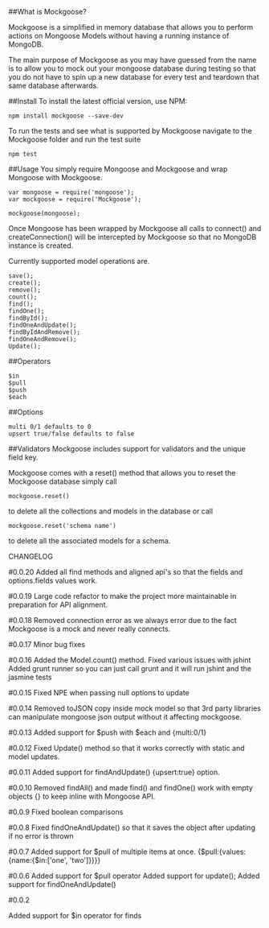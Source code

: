 ##What is Mockgoose?

Mockgoose is a simplified in memory database that allows you to perform actions on Mongoose Models without having a running instance of MongoDB. 

The main purpose of Mockgoose as you may have guessed from the name is to allow you to mock out your mongoose database during testing so that you do not have to spin up a new database for every test and teardown that same database afterwards.

##Install
To install the latest official version, use NPM:

    npm install mockgoose --save-dev

To run the tests and see what is supported by Mockgoose navigate to the Mockgoose folder and run the test suite

    npm test

##Usage
You simply require Mongoose and Mockgoose and wrap Mongoose with Mockgoose.

    var mongoose = require('mongoose');
    var mockgoose = require('Mockgoose');

    mockgoose(mongoose);

Once Mongoose has been wrapped by Mockgoose all calls to connect() and createConnection() will be intercepted by Mockgoose so that no MongoDB instance is created.

Currently supported model operations are.

    save();
    create();
    remove();
    count();
    find();
    findOne();
    findById();
    findOneAndUpdate();
    findByIdAndRemove();
    findOneAndRemove();
    Update();

##Operators

    $in
    $pull
    $push
    $each

##Options

    multi 0/1 defaults to 0
    upsert true/false defaults to false

##Validators
Mockgoose includes support for validators and the unique field key.

Mockgoose comes with a reset() method that allows you to reset the Mockgoose database
simply call 

    mockgoose.reset() 

to delete all the collections and models in the database
or call 
    
    mockgoose.reset('schema name') 

to delete all the associated models for a schema.


CHANGELOG

#0.0.20
Added all find methods and aligned api's so that the fields and options.fields values work.

#0.0.19
Large code refactor to make the project more maintainable in preparation for API alignment.

#0.0.18
Removed connection error as we always error due to the fact Mockgoose is a mock and never really connects.

#0.0.17
Minor bug fixes

#0.0.16
Added the Model.count() method.
Fixed various issues with jshint
Added grunt runner so you can just call grunt and it will run jshint and the jasmine tests

#0.0.15
Fixed NPE when passing null options to update

#0.0.14
Removed toJSON copy inside mock model so that 3rd party libraries can manipulate mongoose json output without it affecting
mockgoose.

#0.0.13
Added support for $push with $each and {multi:0/1}

#0.0.12
Fixed Update() method so that it works correctly with static and model updates.

#0.0.11
Added support for findAndUpdate() {upsert:true} option.

#0.0.10
Removed findAll() and made find() and findOne() work with empty objects {} to keep inline with Mongoose API.

#0.0.9
Fixed boolean comparisons

#0.0.8
Fixed findOneAndUpdate() so that it saves the object after updating if no error is thrown

#0.0.7
Added support for $pull of multiple items at once.
{$pull:{values:{name:{$in:['one', 'two']}}}}

#0.0.6
Added support for $pull operator
Added support for update();
Added support for findOneAndUpdate()

#0.0.2 

Added support for $in operator for finds





